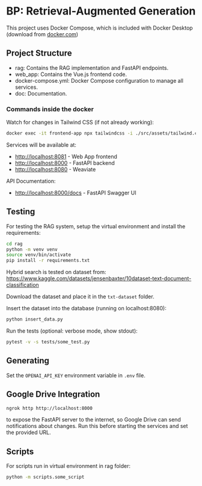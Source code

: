 # BP: Retrieval-Augmented Generation

This project uses Docker Compose, which is included with Docker Desktop (download from [docker.com](https://www.docker.com/products/docker-desktop/))

## Project Structure

- rag: Contains the RAG implementation and FastAPI endpoints.
- web_app: Contains the Vue.js frontend code.
- docker-compose.yml: Docker Compose configuration to manage all services.
- doc: Documentation.

### Commands inside the docker
Watch for changes in Tailwind CSS (if not already working):
```bash
docker exec -it frontend-app npx tailwindcss -i ./src/assets/tailwind.css -o ./src/assets/output.css --watch
```

Services will be available at:
- [http://localhost:8081](http://localhost:8080) - Web App frontend
- [http://localhost:8000](http://localhost:8000) - FastAPI backend
- [http://localhost:8080](http://localhost:8081) - Weaviate

API Documentation:
- [http://localhost:8000/docs](http://localhost:8000/docs) - FastAPI Swagger UI

## Testing

For testing the RAG system, setup the virtual environment and install the requirements:
```bash
cd rag
python -m venv venv
source venv/bin/activate
pip install -r requirements.txt
```

Hybrid search is tested on dataset from: https://www.kaggle.com/datasets/jensenbaxter/10dataset-text-document-classification

Download the dataset and place it in the `txt-dataset` folder.

Insert the dataset into the database (running on localhost:8080):
```bash
python insert_data.py
```

Run the tests (optional: verbose mode, show stdout):
```bash
pytest -v -s tests/some_test.py
```

## Generating

Set the `OPENAI_API_KEY` environment variable in `.env` file.

## Google Drive Integration 

```bash
ngrok http http://localhost:8000
```
to expose the FastAPI server to the internet, so Google Drive can send notifications about changes. Run this before starting the services and set the provided URL.

## Scripts

For scripts run in virtual environment in rag folder:
```bash
python -m scripts.some_script
```